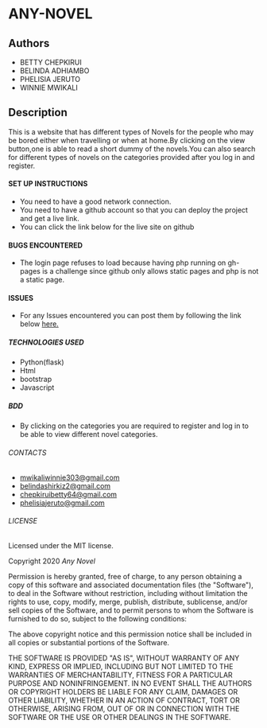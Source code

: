 # ANY-NOVEL




## Authors

- BETTY CHEPKIRUI
- BELINDA ADHIAMBO
- PHELISIA JERUTO
- WINNIE MWIKALI

## Description

This is a website that has different types of Novels for the people who may be bored either when travelling or when at home.By clicking on the view button,one is able to read a short dummy of the novels.You can also search for different types of novels on the categories provided after you log in and register.

#### SET UP INSTRUCTIONS

- You need to have a good network connection.
- You need to have a github account so that you can deploy the project and get a live link.
- You can click the link below for the live site on github

#### BUGS ENCOUNTERED

- The login page refuses to load because having php running on gh-pages is a challenge since github only allows static pages and php is not a static page.

#### ISSUES

- For any Issues encountered you can post them by following the link below
  <a href="https://github.com/chepkiruibetty/any-novel/issues">here.</a>

##### TECHNOLOGIES USED

- Python(flask)
- Html
- bootstrap
- Javascript



##### BDD

- By clicking on the categories you are required to register and log in to be able to view different novel categories.

###### CONTACTS
- mwikaliwinnie303@gmail.com
- belindashirkiz2@gmail.com
- chepkiruibetty64@gmail.com
- phelisiajeruto@gmail.com


###### LICENSE

Licensed under the MIT license.

Copyright 2020 *Any Novel*

Permission is hereby granted, free of charge, to any person obtaining a copy of this software and associated documentation files (the "Software"), to deal in the Software without restriction, including without limitation the rights to use, copy, modify, merge, publish, distribute, sublicense, and/or sell copies of the Software, and to permit persons to whom the Software is furnished to do so, subject to the following conditions:

The above copyright notice and this permission notice shall be included in all copies or substantial portions of the Software.

THE SOFTWARE IS PROVIDED "AS IS", WITHOUT WARRANTY OF ANY KIND, EXPRESS OR IMPLIED, INCLUDING BUT NOT LIMITED TO THE WARRANTIES OF MERCHANTABILITY, FITNESS FOR A PARTICULAR PURPOSE AND NONINFRINGEMENT. IN NO EVENT SHALL THE AUTHORS OR COPYRIGHT HOLDERS BE LIABLE FOR ANY CLAIM, DAMAGES OR OTHER LIABILITY, WHETHER IN AN ACTION OF CONTRACT, TORT OR OTHERWISE, ARISING FROM, OUT OF OR IN CONNECTION WITH THE SOFTWARE OR THE USE OR OTHER DEALINGS IN THE SOFTWARE.
